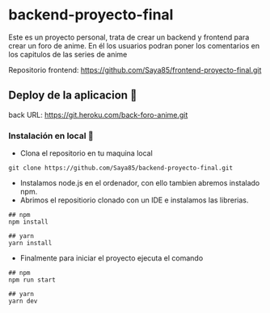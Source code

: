 # backend-proyecto-final

Este es un proyecto personal, trata de crear un backend y frontend para crear un foro de anime. En él los usuarios podran poner los comentarios en los capitulos de las series de anime

Repositorio frontend:
https://github.com/Saya85/frontend-proyecto-final.git


## Deploy de la aplicacion 🚀

back URL: https://git.heroku.com/back-foro-anime.git

### Instalación en local 🔧

- Clona el repositorio en tu maquina local

```
git clone https://github.com/Saya85/backend-proyecto-final.git
```

- Instalamos node.js en el ordenador, con ello tambien abremos instalado npm.
- Abrimos el repositiorio clonado con un IDE e instalamos las librerias.

```
## npm
npm install

## yarn
yarn install
```

- Finalmente para iniciar el proyecto ejecuta el comando

```
## npm
npm run start

## yarn
yarn dev
